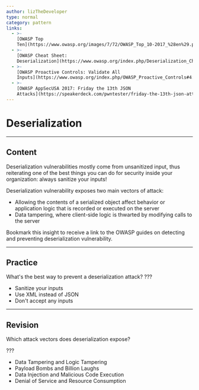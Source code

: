 ```yaml
---
author: lizTheDeveloper
type: normal
category: pattern
links:
  - >-
    [OWASP Top
    Ten](https://www.owasp.org/images/7/72/OWASP_Top_10-2017_%28en%29.pdf.pdf){website}
  - >-
    [OWASP Cheat Sheet:
    Deserialization](https://www.owasp.org/index.php/Deserialization_Cheat_Sheet){website}
  - >-
    [OWASP Proactive Controls: Validate All
    Inputs](https://www.owasp.org/index.php/OWASP_Proactive_Controls#4:_Validate_All_Inputs){website}
  - >-
    [OWASP AppSecUSA 2017: Friday the 13th JSON
    Attacks](https://speakerdeck.com/pwntester/friday-the-13th-json-attacks){website}
---
```


# Deserialization


---

## Content

Deserialization vulnerabilities mostly come from unsanitized input, thus reiterating one of the best things you can do for security inside your organization: always sanitize your inputs!

Deserialization vulnerability exposes two main vectors of attack:

- Allowing the contents of a serialized object affect behavior or application logic that is recorded or executed on the server
- Data tampering, where client-side logic is thwarted by modifying calls to the server

Bookmark this insight to receive a link to the OWASP guides on detecting and preventing deserialization vulnerability.


---

## Practice

What's the best way to prevent a deserialization attack?
???

- Sanitize your inputs
- Use XML instead of JSON
- Don't accept any inputs


---

## Revision

Which attack vectors does deserialization expose?

???

- Data Tampering and Logic Tampering
- Payload Bombs and Billion Laughs
- Data Injection and Malicious Code Execution
- Denial of Service and Resource Consumption
 
